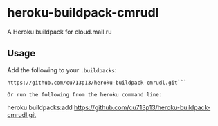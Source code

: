 # heroku-buildpack-cmrudl

A Heroku buildpack for cloud.mail.ru 

## Usage

Add the following to your `.buildpacks`:

```
https://github.com/cu713p13/heroku-buildpack-cmrudl.git```

Or run the following from the heroku command line:

```
heroku buildpacks:add https://github.com/cu713p13/heroku-buildpack-cmrudl.git
```
